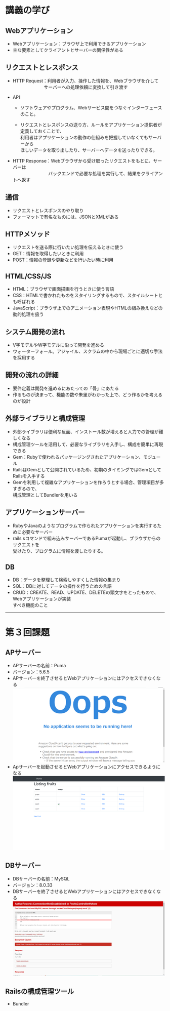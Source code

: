 # 講義の学び

## Webアプリケーション
* Webアプリケーション：ブラウザ上で利用できるアプリケーション
* 主な要素としてクライアントとサーバーの関係性がある

## リクエストとレスポンス
* HTTP Request：利用者が入力、操作した情報を、Webブラウザを介して<br>
　　　　　　　サーバーへの処理依頼に変換して引き渡す
* API

    * ソフトウェアやプログラム、Webサービス間をつなぐインターフェースのこと。<br>

    * リクエストとレスポンスの送り方、ルールをアプリケーション提供者が定義しておくことで、<br>
      利用者はアプリケーションの動作の仕組みを把握していなくてもサーバーから<br>
      ほしいデータを取り出したり、サーバーへデータを送ったりできる。

* HTTP Response：Webブラウザから受け取ったリクエストをもとに、サーバーは<br>
　　　　　　　　バックエンドで必要な処理を実行して、結果をクライアントへ返す

## 通信
* リクエストとレスポンスのやり取り
* フォーマットで有名なものには、JSONとXMLがある

## HTTPメソッド
* リクエストを送る際に行いたい処理を伝えるときに使う
* GET：情報を取得したいときに利用
* POST：情報の登録や更新などを行いたい時に利用

## HTML/CSS/JS
* HTML：ブラウザで画面描画を行うときに使う言語
* CSS：HTMLで書かれたものをスタイリングするもので、スタイルシートとも呼ばれる
* JavaScript：ブラウザ上でのアニメーション表現やHTMLの組み換えなどの動的処理を扱う

## システム開発の流れ
* V字モデルやW字モデルに沿って開発を進める
* ウォーターフォール。アジャイル、スクラムの中から現場ごとに適切な手法を採用する

## 開発の流れの詳細
* 要件定義は開発を進めるにあたっての「骨」にあたる
* 作るものが決まって、機能の数や朱里がわかった上で、どう作るかを考えるのが設計

## 外部ライブラリと構成管理
* 外部ライブラリは便利な反面、インストール数が増えると人力での管理が難しくなる
* 構成管理ツールを活用して、必要なライブラリを入手し、構成を簡単に再現できる
* Gem：Rubyで使われるパッケージングされたアプリケーション、モジュール
* RailsはGemとして公開されているため、初期のタイミングではGemとしてRailsを入手する
* Gemを利用して複雑なアプリケーションを作ろうとする場合、管理項目が多すぎるので、<br>
    構成管理としてBundlerを用いる

## アプリケーションサーバー
* RubyやJavaのようなプログラムで作られたアプリケーションを実行するために必要なサーバー
* rails sコマンドで組み込みサーバーであるPumaが起動し、ブラウザからのリクエストを<br>
    受けたり、プログラムに情報を渡したりする。

## DB
* DB：データを整理して検索しやすくした情報の集まり
* SQL：DBに対してデータの操作を行うための言語
* CRUD：CREATE、READ、UPDATE、DELETEの頭文字をとったもので、Webアプリケーションが実装<br>
        すべき機能のこと
---
# 第３回課題

## APサーバー
* APサーバーの名前：Puma
* バージョン：5.6.5
* APサーバーを終了させるとWebアプリケーションにはアクセスできなくなる
![APサーバー停止後のアクセス状況](images/APPserver-stop.png)
* Apサーバーを起動させるとWebアプリケーションにアクセスできるようになる
![APサーバー起動後のアクセス状況](images/App-DB-active.png)

## DBサーバー
* DBサーバーの名前：MySQL
* バージョン：8.0.33
* DBサーバーを終了させるとWebアプリケーションにはアクセスできなくなる
![DBサーバー停止後のアクセス状況](images/DBserver-stop.png)
## Railsの構成管理ツール
* Bundler
